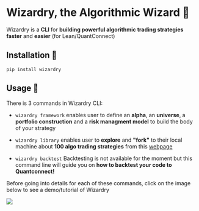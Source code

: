 # Wizardry, the Algorithmic Wizard 💫

Wizardry is a **CLI** for **building powerful algorithmic trading strategies faster** and **easier** (for Lean/QuantConnect)

## Installation 🧙

```
pip install wizardry
```


## Usage 🏦

There is 3 commands in Wizardry CLI:

- ```wizardry framework``` enables user to define an **alpha**, an **universe**, a **portfolio construction** and a **risk managment model** to build the body of your strategy

- ```wizardry library``` enables user to **explore** and **"fork"** to their local machine about **100 algo trading strategies** from this [webpage](https://www.quantconnect.com/tutorials/strategy-library/strategy-library)

- ```wizardry backtest``` Backtesting is not available for the moment but this command line will guide you on **how to backtest your code to Quantconnect!**

Before going into details for each of these commands, click on the image below to see a demo/tutorial of Wizardry

[<img src="https://i.ibb.co/R71vr7k/pic.png"/>](https://www.youtube.com/watch?v=1ejiNJUeID4)
